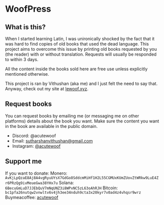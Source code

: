 # WoofPress

## What is this?

When I started learning Latin, I was unironically shocked by the
fact that it was hard to find copies of old books that used the dead
language. This project aims to overcome this issue by printing old
books requested by you (the reader) with or without translation.
Requests will usually be responded to within 3 days.

All the content inside the books sold here are free use unless
explicitly mentioned otherwise.

This project is ran by Vithushan (aka me) and I just felt the need
to say that. Anyway, check out my site at [lewoof.xyz](https://lewoof.xyz).

## Request books

You can request books by emailing me (or messaging me on other platforms)
details about the book you want. Make sure the content you want in the book
are available in the public domain.

- Discord: @acutewoof
- Email: sutharshanvithushan@gmail.com
- Instagram: [@acutewoof](https://instagram.com/acutewoof)

## Support me

If you want to donate:
Monero: `AvKjLpQzaE8Aj8A4vgRyuUYsX7GdGo8SddcmMiHf1H2L55CGMUxKUmZUovZtWRkw9LuE4Zr6PRzQg9ivMeueGwa38YHx7u`
Solana: `6BecuGmLuD7JJEbQuV7mNqUNZ3i8WPxNC5zL63oAhRJH`
Bitcoin: `bc1pfa26nutqw2vnwltv6v4jh3ee34nduh9cta3x20kyr7v0ad4z4vhqsr9wrz`
Buymeacoffee: [acutewoof](https://buymeacoffee.com/acutewoof)
